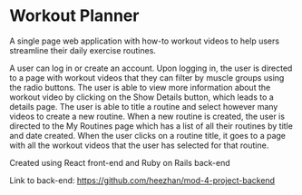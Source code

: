 # Workout Planner

A single page web application with how-to workout videos to help users streamline their daily exercise routines.

A user can log in or create an account.
Upon logging in, the user is directed to a page with workout videos that they can filter by muscle groups using the radio buttons.
The user is able to view more information about the workout video by clicking on the Show Details button, which leads to a details page.
The user is able to title a routine and select however many videos to create a new routine.
When a new routine is created, the user is directed to the My Routines page which has a list of all their routines by title and date created.
When the user clicks on a routine title, it goes to a page with all the workout videos that the user has selected for that routine.

Created using React front-end and Ruby on Rails back-end

Link to back-end: https://github.com/heezhan/mod-4-project-backend

